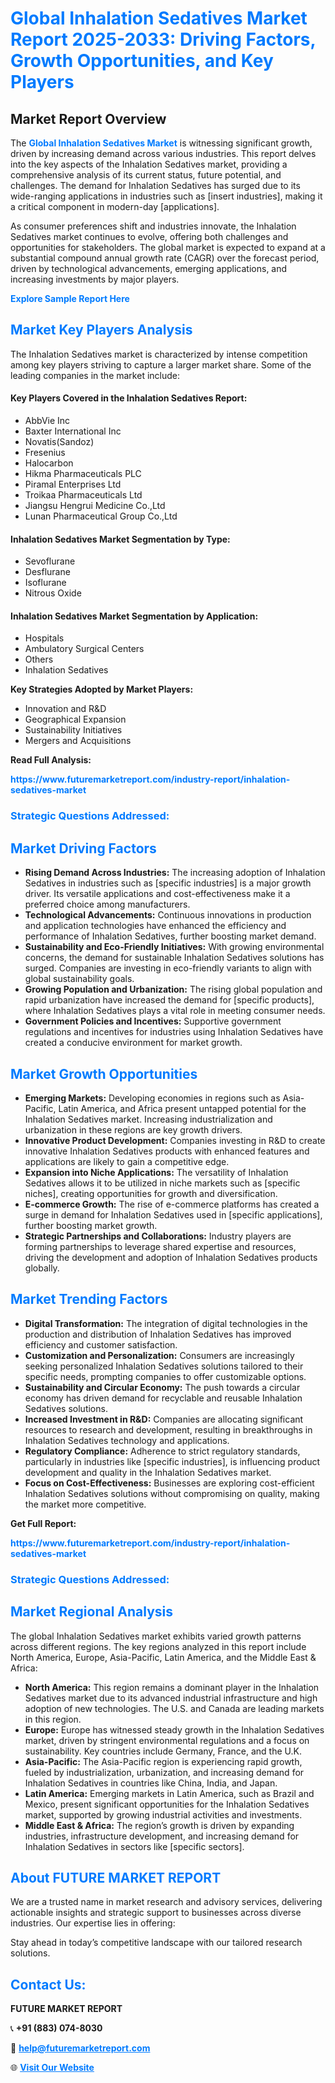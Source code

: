 <h1 style="color: #007BFF;">Global Inhalation Sedatives Market Report 2025-2033: Driving Factors, Growth Opportunities, and Key Players</h1>

<section id="overview">
<h2>Market Report Overview</h2>
<p>The <a href="https://www.futuremarketreport.com/industry-report/inhalation-sedatives-market" style="color: #007BFF; text-decoration: none;"><strong>Global Inhalation Sedatives Market</strong></a> is witnessing significant growth, driven by increasing demand across various industries. This report delves into the key aspects of the Inhalation Sedatives market, providing a comprehensive analysis of its current status, future potential, and challenges. The demand for Inhalation Sedatives has surged due to its wide-ranging applications in industries such as [insert industries], making it a critical component in modern-day [applications].</p>
<p>As consumer preferences shift and industries innovate, the Inhalation Sedatives market continues to evolve, offering both challenges and opportunities for stakeholders. The global market is expected to expand at a substantial compound annual growth rate (CAGR) over the forecast period, driven by technological advancements, emerging applications, and increasing investments by major players.</p>
</section>

<section id="overview">
<p><a href="https://www.futuremarketreport.com/request-sample/reportId=123661" style="color: #007BFF; text-decoration: none;"><strong>Explore Sample Report Here</strong></a></p>
</section>

<section id="key-players">
<h2 style="color: #007BFF;">Market Key Players Analysis</h2>
<p>The Inhalation Sedatives market is characterized by intense competition among key players striving to capture a larger market share. Some of the leading companies in the market include:</p>
<h4>Key Players Covered in the Inhalation Sedatives Report:</h4>
<ul><li>AbbVie Inc</li><li>Baxter International Inc</li><li>Novatis(Sandoz)</li><li>Fresenius</li><li>Halocarbon</li><li>Hikma Pharmaceuticals PLC</li><li>Piramal Enterprises Ltd</li><li>Troikaa Pharmaceuticals Ltd</li><li>Jiangsu Hengrui Medicine Co.,Ltd</li><li>Lunan Pharmaceutical Group Co.,Ltd</li></ul>
<h4>Inhalation Sedatives Market Segmentation by Type:</h4>
<ul><li>Sevoflurane</li><li>Desflurane</li><li>Isoflurane</li><li>Nitrous Oxide</li></ul>

<h4>Inhalation Sedatives Market Segmentation by Application:</h4>
<ul><li>Hospitals</li><li>Ambulatory Surgical Centers</li><li>Others</li><li>Inhalation Sedatives</li></ul>
<p><strong>Key Strategies Adopted by Market Players:</strong></p>
<ul>
<li>Innovation and R&D</li>
<li>Geographical Expansion</li>
<li>Sustainability Initiatives</li>
<li>Mergers and Acquisitions</li>
</ul>
</section>

<section>
<p><strong>Read Full Analysis: </strong></p><a href="https://www.futuremarketreport.com/industry-report/inhalation-sedatives-market" style="color: #007BFF; text-decoration: none;"><strong>https://www.futuremarketreport.com/industry-report/inhalation-sedatives-market</strong></a>
<h3 style="color: #007BFF;">Strategic Questions Addressed:</h3>
</section>

<section id="driving-factors">
<h2 style="color: #007BFF;">Market Driving Factors</h2>
<ul>
<li><strong>Rising Demand Across Industries:</strong> The increasing adoption of Inhalation Sedatives in industries such as [specific industries] is a major growth driver. Its versatile applications and cost-effectiveness make it a preferred choice among manufacturers.</li>
<li><strong>Technological Advancements:</strong> Continuous innovations in production and application technologies have enhanced the efficiency and performance of Inhalation Sedatives, further boosting market demand.</li>
<li><strong>Sustainability and Eco-Friendly Initiatives:</strong> With growing environmental concerns, the demand for sustainable Inhalation Sedatives solutions has surged. Companies are investing in eco-friendly variants to align with global sustainability goals.</li>
<li><strong>Growing Population and Urbanization:</strong> The rising global population and rapid urbanization have increased the demand for [specific products], where Inhalation Sedatives plays a vital role in meeting consumer needs.</li>
<li><strong>Government Policies and Incentives:</strong> Supportive government regulations and incentives for industries using Inhalation Sedatives have created a conducive environment for market growth.</li>
</ul>
</section>

<section id="growth-opportunities">
<h2 style="color: #007BFF;">Market Growth Opportunities</h2>
<ul>
<li><strong>Emerging Markets:</strong> Developing economies in regions such as Asia-Pacific, Latin America, and Africa present untapped potential for the Inhalation Sedatives market. Increasing industrialization and urbanization in these regions are key growth drivers.</li>
<li><strong>Innovative Product Development:</strong> Companies investing in R&D to create innovative Inhalation Sedatives products with enhanced features and applications are likely to gain a competitive edge.</li>
<li><strong>Expansion into Niche Applications:</strong> The versatility of Inhalation Sedatives allows it to be utilized in niche markets such as [specific niches], creating opportunities for growth and diversification.</li>
<li><strong>E-commerce Growth:</strong> The rise of e-commerce platforms has created a surge in demand for Inhalation Sedatives used in [specific applications], further boosting market growth.</li>
<li><strong>Strategic Partnerships and Collaborations:</strong> Industry players are forming partnerships to leverage shared expertise and resources, driving the development and adoption of Inhalation Sedatives products globally.</li>
</ul>
</section>

<section id="trending-factors">
<h2 style="color: #007BFF;">Market Trending Factors</h2>
<ul>
<li><strong>Digital Transformation:</strong> The integration of digital technologies in the production and distribution of Inhalation Sedatives has improved efficiency and customer satisfaction.</li>
<li><strong>Customization and Personalization:</strong> Consumers are increasingly seeking personalized Inhalation Sedatives solutions tailored to their specific needs, prompting companies to offer customizable options.</li>
<li><strong>Sustainability and Circular Economy:</strong> The push towards a circular economy has driven demand for recyclable and reusable Inhalation Sedatives solutions.</li>
<li><strong>Increased Investment in R&D:</strong> Companies are allocating significant resources to research and development, resulting in breakthroughs in Inhalation Sedatives technology and applications.</li>
<li><strong>Regulatory Compliance:</strong> Adherence to strict regulatory standards, particularly in industries like [specific industries], is influencing product development and quality in the Inhalation Sedatives market.</li>
<li><strong>Focus on Cost-Effectiveness:</strong> Businesses are exploring cost-efficient Inhalation Sedatives solutions without compromising on quality, making the market more competitive.</li>
</ul>
</section>

<section>
<p><strong>Get Full Report: </strong></p><a href="https://www.futuremarketreport.com/industry-report/inhalation-sedatives-market" style="color: #007BFF; text-decoration: none;"><strong>https://www.futuremarketreport.com/industry-report/inhalation-sedatives-market</strong></a>
<h3 style="color: #007BFF;">Strategic Questions Addressed:</h3>
</section>


<section id="regional-analysis">
<h2 style="color: #007BFF;">Market Regional Analysis</h2>
<p>The global Inhalation Sedatives market exhibits varied growth patterns across different regions. The key regions analyzed in this report include North America, Europe, Asia-Pacific, Latin America, and the Middle East & Africa:</p>
<ul>
<li><strong>North America:</strong> This region remains a dominant player in the Inhalation Sedatives market due to its advanced industrial infrastructure and high adoption of new technologies. The U.S. and Canada are leading markets in this region.</li>
<li><strong>Europe:</strong> Europe has witnessed steady growth in the Inhalation Sedatives market, driven by stringent environmental regulations and a focus on sustainability. Key countries include Germany, France, and the U.K.</li>
<li><strong>Asia-Pacific:</strong> The Asia-Pacific region is experiencing rapid growth, fueled by industrialization, urbanization, and increasing demand for Inhalation Sedatives in countries like China, India, and Japan.</li>
<li><strong>Latin America:</strong> Emerging markets in Latin America, such as Brazil and Mexico, present significant opportunities for the Inhalation Sedatives market, supported by growing industrial activities and investments.</li>
<li><strong>Middle East & Africa:</strong> The region’s growth is driven by expanding industries, infrastructure development, and increasing demand for Inhalation Sedatives in sectors like [specific sectors].</li>
</ul>
</section>

<footer>
<h2 style="color: #007BFF;">About FUTURE MARKET REPORT</h2>
<p>We are a trusted name in market research and advisory services, delivering actionable insights and strategic support to businesses across diverse industries. Our expertise lies in offering:</p>

<p>Stay ahead in today’s competitive landscape with our tailored research solutions.</p>

<h2 style="color: #007BFF;">Contact Us:</h2>
<p><strong>FUTURE MARKET REPORT</strong></p>
<p>📞 <strong>+91 (883) 074-8030</strong></p>
<p>📧 <strong><a href="mailto:help@futuremarketreport.com" style="color: #007BFF;">help@futuremarketreport.com</a></strong></p>
<p>🌐 <strong><a href="https://www.futuremarketreport.com/" style="color: #007BFF;">Visit Our Website</a></strong></p>
</footer>